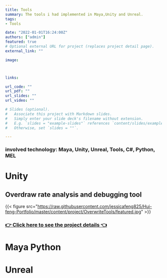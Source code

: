 ```yaml
---
title: Tools
summary: The tools i had implemented in Maya,Unity and Unreal.
tags:
- Tools

date: "2022-01-01T16:24:00Z"
authors: ["admin"]
featured: true
# Optional external URL for project (replaces project detail page).
external_link: ""

image:



links:

url_code: ""
url_pdf: ""
url_slides: ""
url_video: ""

# Slides (optional).
#   Associate this project with Markdown slides.
#   Simply enter your slide deck's filename without extension.
#   E.g. `slides = "example-slides"` references `content/slides/example-slides.md`.
#   Otherwise, set `slides = ""`.

---
```

### involved technology: Maya, Unity, Unreal, Tools, C#, Python, MEL


# Unity

## Overdraw rate analysis and debugging tool

{{< figure src="https://raw.githubusercontent.com/jessicafeng825/Hui-feng-Portfolio/master/content/project/OverwriteTools/featured.jpg" >}}

### [👉 Click here to see the project details 👈](https://hui-feng-portfolio.netlify.app/project/overwritetools/)


# Maya Python



# Unreal



